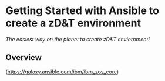 # Getting Started with Ansible to create a zD&T environment
_The easiest way on the planet to create zD&T enviornment!_
## Overview
(https://galaxy.ansible.com/ibm/ibm_zos_core)
